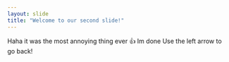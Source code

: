 ```yaml
---
layout: slide
title: "Welcome to our second slide!"
---
```

Haha it was the most annoying thing ever :+1: Im done
Use the left arrow to go back!
